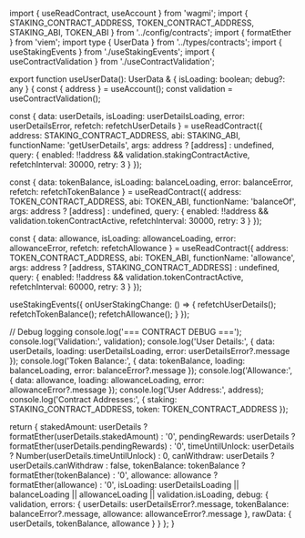import { useReadContract, useAccount } from 'wagmi';
import { STAKING_CONTRACT_ADDRESS, TOKEN_CONTRACT_ADDRESS, STAKING_ABI, TOKEN_ABI } from '../config/contracts';
import { formatEther } from 'viem';
import type { UserData } from '../types/contracts';
import { useStakingEvents } from './useStakingEvents';
import { useContractValidation } from './useContractValidation';

export function useUserData(): UserData & { isLoading: boolean; debug?: any } {
  const { address } = useAccount();
  const validation = useContractValidation();

  const { data: userDetails, isLoading: userDetailsLoading, error: userDetailsError, refetch: refetchUserDetails } = useReadContract({
    address: STAKING_CONTRACT_ADDRESS,
    abi: STAKING_ABI,
    functionName: 'getUserDetails',
    args: address ? [address] : undefined,
    query: { 
      enabled: !!address && validation.stakingContractActive, 
      refetchInterval: 30000,
      retry: 3
    }
  });

  const { data: tokenBalance, isLoading: balanceLoading, error: balanceError, refetch: refetchTokenBalance } = useReadContract({
    address: TOKEN_CONTRACT_ADDRESS,
    abi: TOKEN_ABI,
    functionName: 'balanceOf',
    args: address ? [address] : undefined,
    query: { 
      enabled: !!address && validation.tokenContractActive, 
      refetchInterval: 30000,
      retry: 3
    }
  });

  const { data: allowance, isLoading: allowanceLoading, error: allowanceError, refetch: refetchAllowance } = useReadContract({
    address: TOKEN_CONTRACT_ADDRESS,
    abi: TOKEN_ABI,
    functionName: 'allowance',
    args: address ? [address, STAKING_CONTRACT_ADDRESS] : undefined,
    query: { 
      enabled: !!address && validation.tokenContractActive, 
      refetchInterval: 60000,
      retry: 3
    }
  });

  useStakingEvents({
    onUserStakingChange: () => {
      refetchUserDetails();
      refetchTokenBalance();
      refetchAllowance();
    }
  });

  // Debug logging
  console.log('=== CONTRACT DEBUG ===');
  console.log('Validation:', validation);
  console.log('User Details:', { data: userDetails, loading: userDetailsLoading, error: userDetailsError?.message });
  console.log('Token Balance:', { data: tokenBalance, loading: balanceLoading, error: balanceError?.message });
  console.log('Allowance:', { data: allowance, loading: allowanceLoading, error: allowanceError?.message });
  console.log('User Address:', address);
  console.log('Contract Addresses:', {
    staking: STAKING_CONTRACT_ADDRESS,
    token: TOKEN_CONTRACT_ADDRESS
  });

  return {
    stakedAmount: userDetails ? formatEther(userDetails.stakedAmount) : '0',
    pendingRewards: userDetails ? formatEther(userDetails.pendingRewards) : '0',
    timeUntilUnlock: userDetails ? Number(userDetails.timeUntilUnlock) : 0,
    canWithdraw: userDetails ? userDetails.canWithdraw : false,
    tokenBalance: tokenBalance ? formatEther(tokenBalance) : '0',
    allowance: allowance ? formatEther(allowance) : '0',
    isLoading: userDetailsLoading || balanceLoading || allowanceLoading || validation.isLoading,
    debug: {
      validation,
      errors: {
        userDetails: userDetailsError?.message,
        tokenBalance: balanceError?.message,
        allowance: allowanceError?.message
      },
      rawData: {
        userDetails,
        tokenBalance,
        allowance
      }
    }
  };
}